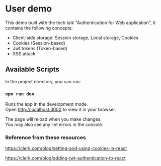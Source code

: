 # User demo

This demo built with the tech talk "Authentication for Web application", it contains the following concepts:
- Client-side storage: Session storage, Local storage, Cookies
- Cookies (Session-based)
- Jwt tokens (Token-based)
- XSS attack

## Available Scripts

In the project directory, you can run:

### `npm run dev`

Runs the app in the development mode.\
Open [http://localhost:3000](http://localhost:3000) to view it in your browser.

The page will reload when you make changes.\
You may also see any lint errors in the console.

### Reference from these resources

https://clerk.com/blog/setting-and-using-cookies-in-react

https://clerk.com/blog/adding-jwt-authentication-to-react

